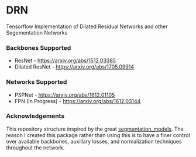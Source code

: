 # DRN
Tensorflow Implementation of Dilated Residual Networks and other Segementation Networks

### Backbones Supported
- ResNet - https://arxiv.org/abs/1512.03385
- Dilated ResNet - https://arxiv.org/abs/1705.09914

### Networks Supported

- PSPNet - https://arxiv.org/abs/1612.01105
- FPN (In Progress) - https://arxiv.org/abs/1612.03144

### Acknowledgements

This repository structure inspired by the great [segmentation_models](https://github.com/qubvel/segmentation_models). The reason I created this package rather than using this is to have a finer control over available backbones, auxillary losses, and normalization techniques throughout the network.